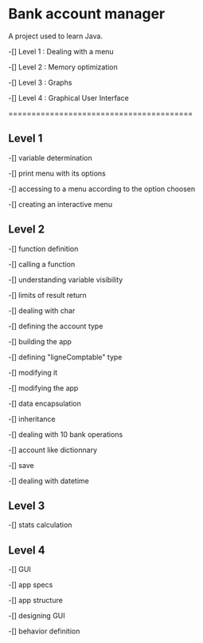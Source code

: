 # Bank account manager 

A project used to learn Java.

-[] Level 1 : Dealing with a menu

-[] Level 2 : Memory optimization

-[] Level 3 : Graphs

-[] Level 4 : Graphical User Interface

========================================
## Level 1 
-[] variable determination 

-[] print menu with its options

-[] accessing to a menu according to the option choosen

-[] creating an interactive menu 

## Level 2
-[] function definition

-[] calling a function

-[] understanding variable visibility

-[] limits of result return

-[] dealing with char

-[] defining the account type

-[] building the app

-[] defining "ligneComptable" type

-[] modifying it

-[] modifying the app

-[] data encapsulation

-[] inheritance

-[] dealing with 10 bank operations

-[] account like dictionnary

-[] save

-[] dealing with datetime

## Level 3 
-[] stats calculation

## Level 4
-[] GUI

-[] app specs

-[] app structure

-[] designing GUI

-[] behavior definition 
